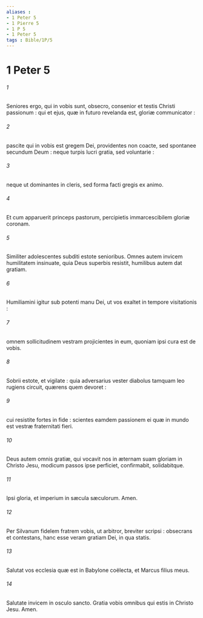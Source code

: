 ```yaml
---
aliases : 
- 1 Peter 5
- 1 Pierre 5
- 1 P 5
- 1 Peter 5
tags : Bible/1P/5
---
```


# 1 Peter 5

###### 1
Seniores ergo, qui in vobis sunt, obsecro, consenior et testis Christi passionum : qui et ejus, quæ in futuro revelanda est, gloriæ communicator :
###### 2
pascite qui in vobis est gregem Dei, providentes non coacte, sed spontanee secundum Deum : neque turpis lucri gratia, sed voluntarie :
###### 3
neque ut dominantes in cleris, sed forma facti gregis ex animo.
###### 4
Et cum apparuerit princeps pastorum, percipietis immarcescibilem gloriæ coronam.
###### 5
Similiter adolescentes subditi estote senioribus. Omnes autem invicem humilitatem insinuate, quia Deus superbis resistit, humilibus autem dat gratiam.
###### 6
Humiliamini igitur sub potenti manu Dei, ut vos exaltet in tempore visitationis :
###### 7
omnem sollicitudinem vestram projicientes in eum, quoniam ipsi cura est de vobis.
###### 8
Sobrii estote, et vigilate : quia adversarius vester diabolus tamquam leo rugiens circuit, quærens quem devoret :
###### 9
cui resistite fortes in fide : scientes eamdem passionem ei quæ in mundo est vestræ fraternitati fieri.
###### 10
Deus autem omnis gratiæ, qui vocavit nos in æternam suam gloriam in Christo Jesu, modicum passos ipse perficiet, confirmabit, solidabitque.
###### 11
Ipsi gloria, et imperium in sæcula sæculorum. Amen.
###### 12
Per Silvanum fidelem fratrem vobis, ut arbitror, breviter scripsi : obsecrans et contestans, hanc esse veram gratiam Dei, in qua statis.
###### 13
Salutat vos ecclesia quæ est in Babylone coëlecta, et Marcus filius meus.
###### 14
Salutate invicem in osculo sancto. Gratia vobis omnibus qui estis in Christo Jesu. Amen.
